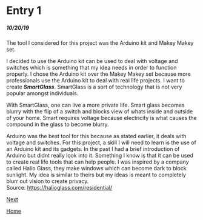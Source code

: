 # Entry 1
##### 10/20/19

The tool I considered for this project was the Arduino kit and Makey Makey set.  

I decided to use the Arduino kit can be used to deal with voltage and switches which is something that my idea needs in order to function properly.
I chose the Arduino kit over the Makey Makey set because more professionals use the Arduino kit to deal with real life projects. 
I want to create ***SmartGlass***. SmartGlass is a sort of technology that is not very popular amongst individuals.  

With SmartGlass, one can live a more private life. Smart glass becomes blurry with the flip of a switch and blocks view of whats inside and outside of your home.
Smart requires voltage because electricity is what causes the compound in the glass to become blurry.  

Arduino was the best tool for this because as stated earlier, it deals with voltage and switches. 
For this project, a skill I will need to learn is the use of an Arduino kit and its gadgets. In the past I had a brief introduction of Arduino but didnt really look into it.
Something I know is that it can be used to create real life tools that can help people. 
I was inspired by a company called Halio Glass, they make windows which can become dark to block sunlight. My idea is similar to theirs but my ideas is meant to completely blurr out vision to create privacy.  
Source:
https://halioglass.com/residential/

[Next](entry02.md)

[Home](../README.md)